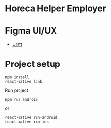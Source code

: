 # Horeca Helper Employer

# Figma UI/UX
- [Draft](https://www.figma.com/file/NnEt3gAKscuFw7sF3XAQM3/HorecaHelper?node-id=0%3A1)

# Project setup

```
npm install
react-native link
```
Run project
```
npm run android
```
or
```
react-native run-android
react-native run-ios
```
